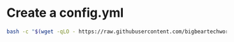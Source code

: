 # Create a config.yml

```bash
bash -c "$(wget -qLO - https://raw.githubusercontent.com/bigbeartechworld/big-bear-scripts/master/frigate/create_config.sh)"
```
